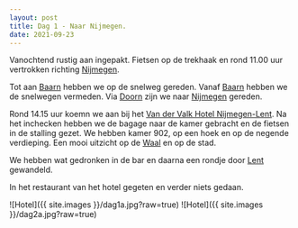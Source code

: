 ```yaml
---
layout: post
title: Dag 1 - Naar Nijmegen.
date: 2021-09-23
---
```

Vanochtend rustig aan ingepakt. Fietsen op de trekhaak en rond 11.00 uur vertrokken richting [Nijmegen](https://nl.wikipedia.org/wiki/Nijmegen).  

Tot aan [Baarn](https://nl.wikipedia.org/wiki/Baarn) hebben we op de snelweg gereden. Vanaf [Baarn](https://nl.wikipedia.org/wiki/Baarn) hebben we de snelwegen vermeden. Via [Doorn](https://nl.wikipedia.org/wiki/Doorn_(Utrecht)) zijn we naar [Nijmegen](https://nl.wikipedia.org/wiki/Nijmegen) gereden.

Rond 14.15 uur koemn we aan bij het [Van der Valk Hotel Nijmegen-Lent](https://www.valknijmegen.nl). Na het inchecken hebben we de bagage naar de kamer gebracht en de fietsen in de stalling gezet. We hebben kamer 902, op een hoek en op de negende verdieping. Een mooi uitzicht op de [Waal](https://nl.wikipedia.org/wiki/Waal_(rivier)) en op de stad.  

We hebben wat gedronken in de bar en daarna een rondje door [Lent](https://nl.wikipedia.org/wiki/Lent_(Nijmegen)) gewandeld.  

In het restaurant van het hotel gegeten en verder niets gedaan.  

![Hotel]({{ site.images }}/dag1a.jpg?raw=true)
![Hotel]({{ site.images }}/dag2a.jpg?raw=true)
